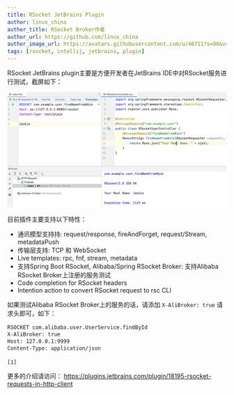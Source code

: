 ```yaml
---
title: RSocket JetBrains Plugin 
author: linux_china 
author_title: RSocket Broker作者 
author_url: https://github.com/linux_china
author_image_url: https://avatars.githubusercontent.com/u/46711?s=96&v=4
tags: [rsocket, intellij, jetbrains, plugin]
---
```


RSocket JetBrains plugin主要是方便开发者在JetBrains IDE中对RSocket服务进行测试，截屏如下： 

![RSocket JetBrains plugin](../static/img/blogs/rsocket-jetbrains-plugin.png)

目前插件主要支持以下特性： 

* 通讯模型支持持: request/response, fireAndForget, request/Stream, metadataPush
* 传输层支持:  TCP 和 WebSocket
* Live templates: rpc, fnf, stream, metadata
* 支持Spring Boot RSocket, Alibaba/Spring RSocket Broker: 支持Alibaba RSocket Broker上注册的服务测试
* Code completion for RSocket headers
* Intention action to convert RSocket request to rsc CLI

如果测试Alibaba RSocket Broker上的服务的话，请添加 `X-AliBroker: true` 请求头即可，如下： 

```
RSOCKET com.alibaba.user.UserService.findById
X-AliBroker: true
Host: 127.0.0.1:9999
Content-Type: application/json

[1]
```

更多的介绍请访问： https://plugins.jetbrains.com/plugin/18195-rsocket-requests-in-http-client
